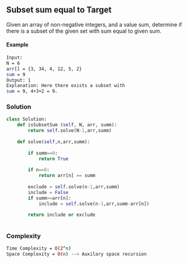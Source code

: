 ## Subset sum equal to Target

Given an array of non-negative integers, and a value sum, determine if there is a subset of the given set with sum equal to given sum. 

#### Example
```bash
Input:
N = 6
arr[] = {3, 34, 4, 12, 5, 2}
sum = 9
Output: 1 
Explanation: Here there exists a subset with
sum = 9, 4+3+2 = 9.

```
### Solution 

```python
class Solution:
    def isSubsetSum (self, N, arr, summ):
        return self.solve(N-1,arr,summ)
        
    def solve(self,n,arr,summ):
        
        if summ==0:
            return True
            
        if n==0:
            return arr[n] == summ
            
        exclude = self.solve(n-1,arr,summ)
        include = False
        if summ>=arr[n]:
            include = self.solve(n-1,arr,summ-arr[n])
            
        return include or exclude
        
```
### Complexity
```bash
Time Complexity = O(2^n)
Space Complexity = O(n) --> Auxilary space recursion
